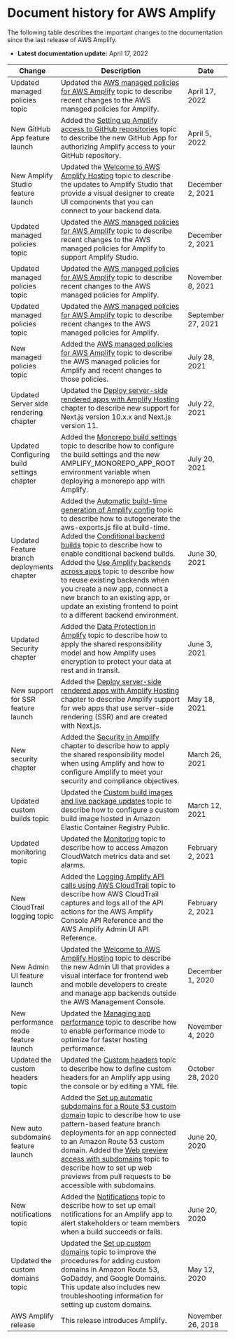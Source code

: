 # Document history for AWS Amplify<a name="document-history"></a>

The following table describes the important changes to the documentation since the last release of AWS Amplify\.
+ **Latest documentation update:** April 17, 2022


| Change | Description | Date | 
| --- | --- | --- | 
| Updated managed policies topic | Updated the [AWS managed policies for AWS Amplify](security-iam-awsmanpol.md) topic to describe recent changes to the AWS managed policies for Amplify\. | April 17, 2022 | 
| New GitHub App feature launch | Added the [Setting up Amplify access to GitHub repositories](setting-up-GitHub-access.md) topic to describe the new GitHub App for authorizing Amplify access to your GitHub repository\. | April 5, 2022 | 
| New Amplify Studio feature launch | Updated the [Welcome to AWS Amplify Hosting](welcome.md) topic to describe the updates to Amplify Studio that provide a visual designer to create UI components that you can connect to your backend data\. | December 2, 2021 | 
| Updated managed policies topic | Updated the [AWS managed policies for AWS Amplify](security-iam-awsmanpol.md) topic to describe recent changes to the AWS managed policies for Amplify to support Amplify Studio\. | December 2, 2021 | 
| Updated managed policies topic | Updated the [AWS managed policies for AWS Amplify](security-iam-awsmanpol.md) topic to describe recent changes to the AWS managed policies for Amplify\. | November 8, 2021 | 
| Updated managed policies topic | Updated the [AWS managed policies for AWS Amplify](security-iam-awsmanpol.md) topic to describe recent changes to the AWS managed policies for Amplify\. | September 27, 2021 | 
| New managed policies topic | Added the [AWS managed policies for AWS Amplify](security-iam-awsmanpol.md) topic to describe the AWS managed policies for Amplify and recent changes to those policies\. | July 28, 2021 | 
| Updated Server side rendering chapter | Updated the [Deploy server\-side rendered apps with Amplify Hosting](server-side-rendering-amplify.md) chapter to describe new support for Next\.js version 10\.x\.x and Next\.js version 11\. | July 22, 2021 | 
| Updated Configuring build settings chapter | Added the [Monorepo build settings](monorepo-configuration.md) topic to describe how to configure the build settings and the new AMPLIFY\_MONOREPO\_APP\_ROOT environment variable when deploying a monorepo app with Amplify\. | July 20, 2021 | 
| Updated Feature branch deployments chapter | Added the [Automatic build\-time generation of Amplify config](amplify-config-autogeneration.md) topic to describe how to autogenerate the aws\-exports\.js file at build\-time\. Added the [Conditional backend builds](conditional-backends.md) topic to describe how to enable conditional backend builds\. Added the [Use Amplify backends across apps](reuse-backends.md) topic to describe how to reuse existing backends when you create a new app, connect a new branch to an existing app, or update an existing frontend to point to a different backend environment\. | June 30, 2021 | 
| Updated Security chapter | Added the [Data Protection in Amplify](data-protection.md) topic to describe how to apply the shared responsibility model and how Amplify uses encryption to protect your data at rest and in transit\. | June 3, 2021 | 
| New support for SSR feature launch | Added the [Deploy server\-side rendered apps with Amplify Hosting](server-side-rendering-amplify.md) chapter to describe Amplify support for web apps that use server\-side rendering \(SSR\) and are created with Next\.js\. | May 18, 2021 | 
| New security chapter | Added the [Security in Amplify](security.md) chapter to describe how to apply the shared responsibility model when using Amplify and how to configure Amplify to meet your security and compliance objectives\. | March 26, 2021 | 
| Updated custom builds topic | Updated the [Custom build images and live package updates](custom-build-image.md#custom-build-image.title) topic to describe how to configure a custom build image hosted in Amazon Elastic Container Registry Public\. | March 12, 2021 | 
| Updated monitoring topic | Updated the [Monitoring](access-logs.md#access-logs.title) topic to describe how to access Amazon CloudWatch metrics data and set alarms\. | February 2, 2021 | 
| New CloudTrail logging topic | Added the [Logging Amplify API calls using AWS CloudTrail](logging-using-cloudtrail.md#logging-using-cloudtrail.title) topic to describe how AWS CloudTrail captures and logs all of the API actions for the AWS Amplify Console API Reference and the AWS Amplify Admin UI API Reference\. | February 2, 2021 | 
| New Admin UI feature launch | Updated the [Welcome to AWS Amplify Hosting](welcome.md) topic to describe the new Admin UI that provides a visual interface for frontend web and mobile developers to create and manage app backends outside the AWS Management Console\. | December 1, 2020 | 
| New performance mode feature launch | Updated the [Managing app performance](ttl.md#ttl.title) topic to describe how to enable performance mode to optimize for faster hosting performance\. | November 4, 2020 | 
| Updated the custom headers topic | Updated the [Custom headers](custom-headers.md#custom-headers.title) topic to describe how to define custom headers for an Amplify app using the console or by editing a YML file\. | October 28, 2020 | 
| New auto subdomains feature launch | Added the [Set up automatic subdomains for a Route 53 custom domain](to-set-up-automatic-subdomains-for-a-Route-53-custom-domain.md#to-set-up-automatic-subdomains-for-a-Route-53-custom-domain.title) topic to describe how to use pattern\-based feature branch deployments for an app connected to an Amazon Route 53 custom domain\. Added the [Web preview access with subdomains](pr-previews.md#web-preview-access-on-subdomains) topic to describe how to set up web previews from pull requests to be accessible with subdomains\. | June 20, 2020 | 
| New notifications topic | Added the [Notifications](notifications.md#notifications.title) topic to describe how to set up email notifications for an Amplify app to alert stakeholders or team members when a build succeeds or fails\. | June 20, 2020 | 
| Updated the custom domains topic | Updated the [Set up custom domains](custom-domains.md) topic to improve the procedures for adding custom domains in Amazon Route 53, GoDaddy, and Google Domains\. This update also includes new troubleshooting information for setting up custom domains\. | May 12, 2020 | 
| AWS Amplify release | This release introduces Amplify\.  | November 26, 2018 | 